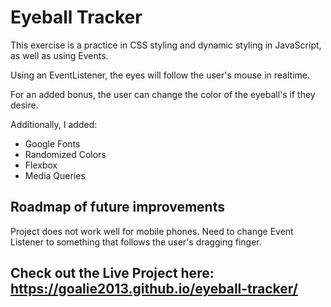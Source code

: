 # Eyeball Tracker

This exercise is a practice in CSS styling and dynamic styling in JavaScript, as well as using Events.

Using an EventListener, the eyes will follow the user's mouse in realtime.

For an added bonus, the user can change the color of the eyeball's if they desire.

Additionally, I added:
- Google Fonts
- Randomized Colors
- Flexbox
- Media Queries

## Roadmap of future improvements
Project does not work well for mobile phones.
Need to change Event Listener to something that follows the user's dragging finger.

## Check out the Live Project here: https://goalie2013.github.io/eyeball-tracker/
